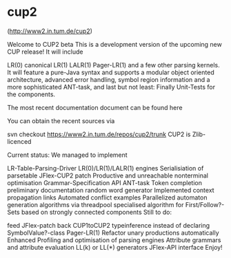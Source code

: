 # cup2
(http://www2.in.tum.de/cup2)

Welcome to CUP2 beta
This is a development version of the upcoming new CUP release! It will include

LR(0)
canonical LR(1)
LALR(1)
Pager-LR(1)
and a few other parsing kernels. It will feature a pure-Java syntax and supports a modular object oriented architecture, advanced error handling, symbol region information and a more sophisticated ANT-task, and last but not least: Finally Unit-Tests for the components.

The most recent documentation document can be found  here

You can obtain the recent sources via

svn checkout https://www2.in.tum.de/repos/cup2/trunk
CUP2 is  Zlib-licenced

Current status: We managed to implement

LR-Table-Parsing-Driver
LR(0)/LR(1)/LALR(1) engines
Serialisiation of parsetable
JFlex-CUP2 patch
Productive and unreachable nonterminal optimisation
Grammar-Specification API
ANT-task
Token completion
preliminary documentation
random word generator
Implemented context propagation links
Automated conflict examples
Parallelized automaton generation algorithms via threadpool
specialised algorithm for First/Follow?-Sets based on strongly connected components
Still to do:

feed JFlex-patch back
CUP1toCUP2
typeinference instead of declaring SymbolValue?<XXX>-class
Pager-LR(1)
Refactor unary productions automatically
Enhanced Profiling and optimisation of parsing engines
Attribute grammars and attribute evaluation
LL(k) or LL(*) generators
JFlex-API interface
Enjoy! 

